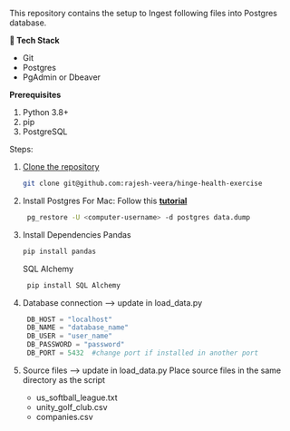 This repository contains the setup to Ingest following files into Postgres database.

**🔧 Tech Stack**

- Git
- Postgres
- PgAdmin or Dbeaver

**Prerequisites**
1. Python 3.8+
2. pip
3. PostgreSQL

Steps:
1. [Clone the repository](https://github.com/rajesh-veera/hinge-health-exercise)
   ```bash
   git clone git@github.com:rajesh-veera/hinge-health-exercise
   ```

2. Install Postgres
   For Mac: Follow this **[tutorial](https://daily-dev-tips.com/posts/installing-postgresql-on-a-mac-with-homebrew/)**
   ```bash
    pg_restore -U <computer-username> -d postgres data.dump
    ```
   
3. Install Dependencies
    Pandas
    ```bash
    pip install pandas
    ```
    SQL Alchemy
   ```bash
    pip install SQL Alchemy
    ```

5. Database connection --> update in load_data.py
   ```python
    DB_HOST = "localhost"
    DB_NAME = "database_name"
    DB_USER = "user_name"
    DB_PASSWORD = "password"
    DB_PORT = 5432  #change port if installed in another port
   ```

6. Source files --> update in load_data.py
   Place source files in the same directory as the script
   - us_softball_league.txt
   - unity_golf_club.csv
   - companies.csv
   
 
